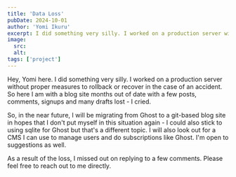 ```yaml
---
title: 'Data Loss'
pubDate: 2024-10-01
author: 'Yomi Ikuru'
excerpt: I did something very silly. I worked on a production server without proper measures to rollback or recover in the case of an accident
image:
  src:
  alt:
tags: ['project']
---
```


Hey, Yomi here. I did something very silly. I worked on a production server without proper measures to rollback or recover in the case of an accident. So here I am with a blog site months out of date with a few posts, comments, signups and many drafts lost - I cried.

So, in the near future, I will be migrating from Ghost to a git-based blog site in hopes that I don't put myself in this situation again - I could also stick to using sqlite for Ghost but that's a different topic. I will also look out for a CMS I can use to manage users and do subscriptions like Ghost. I'm open to suggestions as well.

As a result of the loss, I missed out on replying to a few comments. Please feel free to reach out to me directly.
